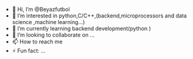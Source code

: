 - 👋 Hi, I’m @Beyazfutbol
- 👀 I’m interested in python,C/C++,(backend,microprocessors and data science ,machine learning...)
- 🌱 I’m currently learning backend development(python )
- 💞️ I’m looking to collaborate on ...
- 📫 How to reach me 
- ⚡ Fun fact: ...

<!---
Beyazfutbol/Beyazfutbol is a ✨ special ✨ repository because its `README.md` (this file) appears on your GitHub profile.
You can click the Preview link to take a look at your changes.
--->

